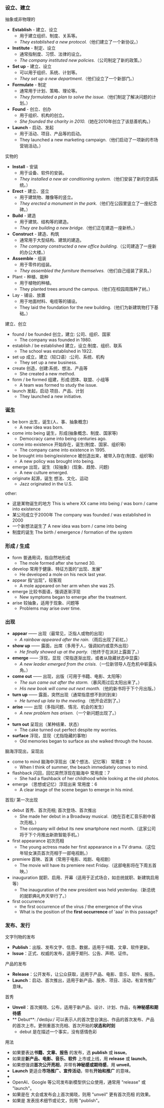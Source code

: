 ### 设立、建立

抽象或非物理的
- **Establish** - 建立、设立
  - 用于建立组织、制度、关系等。
  - *They established a new protocol.*（他们建立了一个新协议。）
- **Institute** - 制定、设立
  - 通常指制度、习惯、法律的设立。
  - *The company instituted new policies.*（公司制定了新的政策。）
- **Set up** - 建立、设立
  - 可以用于组织、系统、计划等。
  - *They set up a new department.*（他们设立了一个新部门。）
- **Formulate** - 制定
  - 通常用于计划、策略、理论等。
  - *They formulated a plan to solve the issue.*（他们制定了解决问题的计划。）
- **Found** - 创立、创办
  - 用于组织、机构的创立。
  - *She founded the charity in 2010.*（她在2010年创立了该慈善机构。）
- **Launch** - 启动、发起
  - 用于活动、项目、产品等的启动。
  - They launched a new marketing campaign.（他们启动了一项新的市场营销活动。）

实物的
- **Install** - 安装
  - 用于设备、软件的安装。
  - *They installed a new air conditioning system.*（他们安装了新的空调系统。）
- **Erect** - 建立、竖立
  - 用于建筑物、雕像等的竖立。
  - *They erected a monument in the park.*（他们在公园里竖立了一座纪念碑。）
- **Build** - 建造
  - 用于建筑、结构等的建造。
  - *They are building a new bridge.*（他们正在建造一座新桥。）
- **Construct** - 建造、构筑
  - 通常用于大型结构、建筑的建造。
  - *The company constructed a new office building.*（公司建造了一座新的办公大楼。）
- **Assemble** - 组装
  - 用于零件的组装。
  - *They assembled the furniture themselves.*（他们自己组装了家具。）
- Plant - 种植、栽种
  - 用于植物的种植。
  - They planted trees around the campus.（他们在校园周围种了树。）
- Lay - 铺设、放置
  - 用于地面材料、电缆等的铺设。
  - They laid the foundation for the new building.（他们为新建筑物打下基础。）

建立、创立
- found / be founded 创立，建立: 公司、组织、国家
  - The company was founded in 1980.
- establish / be established 建立，设立:制度、组织、联系
  - The school was established in 1922.
- set up 成立，建立（较口语）:公司、系统、机构
  - They set up a new business.
- create 创造，创建:系统、想法、产品等
  - She created a new method.
- form / be formed 组建，形成:团体、联盟、小组等
  - A team was formed to study the issue.
- launch 发起，启动 项目、产品、计划 
  - They launched a new initiative.

### 诞生
 
- be born 出生，诞生(人、事、抽象概念)
  - A new idea was born.
- come into being 诞生，形成(抽象概念、制度、国家等)
  - Democracy came into being centuries ago.
- come into existence 开始存在，诞生(制度、国家、组织等)
  - The company came into existence in 1995.
- be brought into being/existence 被创造出来，被带入存在(制度、组织等) 
  - A new policy was brought into being.
- emerge 出现，诞生（较抽象）(现象、趋势、问题)
  - A new culture emerged.
- originate 起源，诞生 想法、文化、运动 
  - Jazz originated in the U.S.

other:
- 这是某物诞生的地方 This is where XX came into being / was born / came into existence
- 某公司成立于2000年 The company was founded / was established in 2000
- 一个新想法诞生了 A new idea was born / came into being
- 制度的诞生 The birth / emergence / formation of the system

### 形成 / 生成
- form 普通用词，指自然地形成
  - The mole formed after she turned 30.
- develop 常用于健康、特征方面的“出现、发展”
  -  He developed a mole on his neck last year.
- appear 指“出现”，较客观
  - A mole appeared on her arm when she was 25.
- emerge 比较书面语，强调逐渐浮现
  - New symptoms began to emerge after the treatment.
- arise 较抽象，适用于现象、问题等
  - Problems may arise over time.

### 出现
- **appear** —— 出现（最常见，泛指人或物的出现）
  - *A rainbow appeared after the rain.*（雨后出现了彩虹。）
- **show up** —— 露面，出席（多用于人，强调如约或意外出现）
  - *He finally showed up at the party.*（他终于在派对上露面了。）
- **emerge** —— 浮现，显现（常指逐渐出现，或者从隐藏状态中显露）
  - *A new leader emerged from the crisis.*（一位新领导人在危机中崭露头角。）
- **come out** —— 出现，出版（可用于书籍、电影、太阳等）
  - *The sun came out after the storm.*（暴风雨过后太阳出来了。）
  - *His new book will come out next month.*（他的新书将于下个月出版。）
- **turn up** —— 露面，突然出现（通常指意想不到的到来）
  - *He turned up late to the meeting.*（他开会迟到了。）
- **arise** —— 出现（多指问题、情况、机会的发生）
  - *A new problem has arisen.*（一个新问题出现了。）
-
- **turn out** 呈现出（某种结果、状态）
  - The cake turned out perfect despite my worries.
- **surface** 浮现，显现（尤指隐藏的事物）
  - Old memories began to surface as she walked through the house.

脑海浮现出，呈现出
- come to mind 脑海中浮现出（某个想法、记忆等）  常用度：9
  - When I think of summer, the beach immediately comes to mind.
- flashback 闪回，回忆突然浮现在脑海中  常用度：7
  - She had a flashback of her childhood while looking at the old photos.
- emerge （思想或记忆）浮现出来  常用度：6
  - A clear image of the scene began to emerge in his mind.

首现/ 第一次出现
- debut  首秀、首次亮相; 首次登场、首次推出
  - She made her debut in a Broadway musical.（她在百老汇音乐剧中首次亮相。）
  - The company will debut its new smartphone next month.（这家公司将于下个月推出新款智能手机。）
- first appearance 初次亮相
  - The young actress made her first appearance in a TV drama.（这位年轻女演员首次亮相于一部电视剧。）
- premiere 首映、首演（常用于电影、戏剧、电视剧）
  - The movie will have its premiere next Friday.（这部电影将在下周五首映。）
- inauguration 就职、启用、开幕（适用于正式场合，如总统就职、新建筑启用等）
  - The inauguration of the new president was held yesterday.（新总统的就职典礼昨天举行了。）
- first occurrence
  - the first occurrence of the virus / the emergence of the virus
  - What is the position of the **first occurrence** of 'aaa' in this passage?

### 发布、发行

文字刊物的发布
- **Publish**：出版、发布文字、信息、数据，适用于书籍、文章、软件更新。
- **Issue**：正式、权威的发布，适用于期刊、公告、声明、证件。

产品的发布
- **Release**：公开发布，让公众获取，适用于产品、电影、音乐、软件、报告。
- **Launch**：启动、首次推出，适用于新产品、服务、项目、活动，有宣传推广意味。

首秀
- **Unveil**：首次揭晓、公布，适用于新产品、设计、计划、作品，有**神秘感和期待感**
- ** Debut**: /ˈdeɪbjuː/ 可以表示人的首次登台演出、作品的首次发布、产品 的首次上市。更侧重首次亮相、首次开始的**状态和时刻**
  - debut 是在描述一个事实，没有感情色彩

用法
- 如果要表达**书籍、文章、报告** 的发布，选 **publish** 或 **issue**。
- 如果是**新产品、电影、音乐、软件** 上市或上线，用 **release** 或 **launch**。
- 如果想强调**首次公开亮相**，并带有**神秘感或期待感**，用 **unveil**。
- **Launch** 更适合**市场推广、宣传活动**，带有**开始和推广** 的意味。
-
- OpenAI、Google 等公司发布新模型供公众使用，通常用 "release" 或 "launch"。
- 如果是在 大会或发布会上首次揭晓，则用 "unveil" 更有首次亮相 的效果。
- 如果是 发表技术细节或论文，则用 "publish"。

